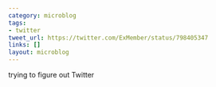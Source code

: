 ```yaml
---
category: microblog
tags:
- twitter
tweet_url: https://twitter.com/ExMember/status/798405347
links: []
layout: microblog
---
```

trying to figure out Twitter
